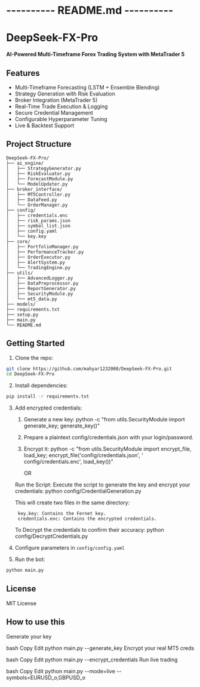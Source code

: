 # ---------- README.md ----------

# DeepSeek-FX-Pro

**AI-Powered Multi-Timeframe Forex Trading System with MetaTrader 5**

## Features

- Multi-Timeframe Forecasting (LSTM + Ensemble Blending)
- Strategy Generation with Risk Evaluation
- Broker Integration (MetaTrader 5)
- Real-Time Trade Execution & Logging
- Secure Credential Management
- Configurable Hyperparameter Tuning
- Live & Backtest Support

## Project Structure

```
DeepSeek-FX-Pro/
├── ai_engine/
│   ├── StrategyGenerator.py
│   ├── RiskEvaluator.py
│   ├── ForecastModule.py
│   └── ModelUpdater.py
├── broker_interface/
│   ├── MT5Controller.py
│   ├── DataFeed.py
│   └── OrderManager.py
├── config/
│   ├── credentials.enc
│   ├── risk_params.json
│   ├── symbol_list.json
│   ├── config.yaml
│   └── key.key
├── core/
│   ├── PortfolioManager.py
│   ├── PerformanceTracker.py
│   ├── OrderExecutor.py
│   ├── AlertSystem.py
│   └── TradingEngine.py
├── utils/
│   ├── AdvancedLogger.py
│   ├── DataPreprocessor.py
│   ├── ReportGenerator.py
│   ├── SecurityModule.py
│   └── mt5_data.py
├── models/
├── requirements.txt
├── setup.py
├── main.py
└── README.md
```

## Getting Started

1. Clone the repo:

```bash
git clone https://github.com/mahyar1232000/DeepSeek-FX-Pro.git
cd DeepSeek-FX-Pro
```

2. Install dependencies:

```bash
pip install -r requirements.txt
```

3. Add encrypted credentials:

    1. Generate a new key:
       python -c "from utils.SecurityModule import generate_key; generate_key()"

    2. Prepare a plaintext config/credentials.json with your login/password.

    3. Encrypt it:
       python -c "from utils.SecurityModule import encrypt_file, load_key; encrypt_file('config/credentials.json', '
       config/credentials.enc', load_key())"

       OR

   Run the Script: Execute the script to generate the key and encrypt your credentials:
   python config/CredentialGeneration.py

   	This will create two files in the same directory:

   		key.key: Contains the Fernet key.
   		credentials.enc: Contains the encrypted credentials.

   To Decrypt the credentials to confirm their accuracy:​
   python config/DecryptCredentials.py

4. Configure parameters in `config/config.yaml`

5. Run the bot:

```bash
python main.py
```

## License

MIT License




How to use this
------------------
Generate your key

bash
Copy
Edit
python main.py --generate_key
Encrypt your real MT5 creds

bash
Copy
Edit
python main.py --encrypt_credentials
Run live trading

bash
Copy
Edit
python main.py --mode=live --symbols=EURUSD_o,GBPUSD_o
